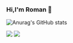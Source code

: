 ### Hi,I'm Roman 👋


![Anurag's GitHub stats](https://github-readme-stats.vercel.app/api?username=TheBonD&show_icons=true&theme=gruvbox&hide=stars,issues,contribs)

<img src="https://github-readme-stats.vercel.app/api?username=TheBonD&show_icons=true&theme=dracula&hide=stars,issues,contribs&title_color=ffffff&icon_color=bb2acf&text_color=daf7dc&bg_color=151515">



 <img src="https://github-readme-stats.vercel.app/api/pin/?username=TheBonD&repo=SQL&show_owner=truehttps://github.com/TheBonD/SQL">


<!--
**TheBonD/TheBonD** is a ✨ _special_ ✨ repository because its `README.md` (this file) appears on your GitHub profile.

Here are some ideas to get you started:

- 🔭 I’m currently working on ...
- 🌱 I’m currently learning ...
- 👯 I’m looking to collaborate on ...
- 🤔 I’m looking for help with ...
- 💬 Ask me about ...
- 📫 How to reach me: ...
- 😄 Pronouns: ...
- ⚡ Fun fact: ...
-->
